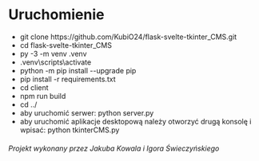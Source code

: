 <h1>Uruchomienie</h1>

<ul>
    <li>git clone https://github.com/KubiO24/flask-svelte-tkinter_CMS.git</li>
    <li>cd flask-svelte-tkinter_CMS</li>
    <li>py -3 -m venv .venv</li>
    <li>.venv\scripts\activate</li>
    <li>python -m pip install --upgrade pip</li>
    <li>pip install -r requirements.txt</li>
    <li>cd client</li>
    <li>npm run build</li>
    <li>cd ../</li>
    <li>aby uruchomić serwer: python server.py</li>
    <li>aby uruchomić aplikacje desktopową należy otworzyć drugą konsolę i wpisać: python tkinterCMS.py</li>
</ul>

<h6>Projekt wykonany przez Jakuba Kowala i Igora Świeczyńskiego</h6>
